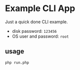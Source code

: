 # Example CLI App

Just a quick done CLI example.

- disk password: `123456`
- OS user and password: `root`

## usage

```bash
php run.php
```
